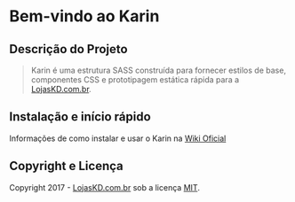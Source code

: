 # Bem-vindo ao Karin

## Descrição do Projeto

> Karin é uma estrutura SASS construída para fornecer estilos de base, componentes CSS
> e prototipagem estática rápida para a [LojasKD.com.br](https://www.lojaskd.com.br/).

## Instalação e início rápido

Informações de como instalar e usar o Karin na [Wiki Oficial](https://github.com/LojasKD/karin/wiki)

## Copyright e Licença

Copyright 2017 - [LojasKD.com.br](https://www.lojaskd.com.br/) sob a licença [MIT](/LICENSE).
